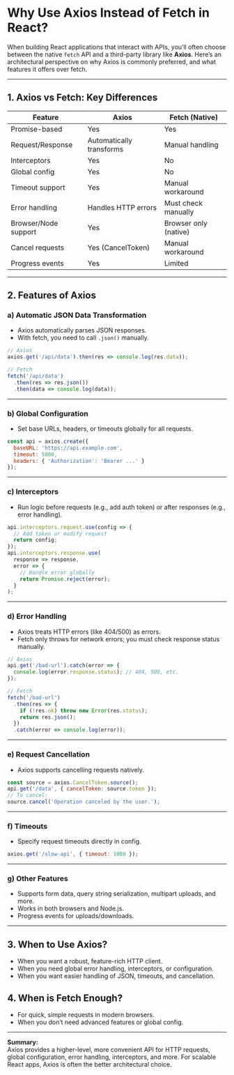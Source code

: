 # Why Use Axios Instead of Fetch in React?

When building React applications that interact with APIs, you’ll often choose between the native `fetch` API and a third-party library like **Axios**. Here’s an architectural perspective on why Axios is commonly preferred, and what features it offers over fetch.

---

## 1. Axios vs Fetch: Key Differences

| Feature              | Axios                      | Fetch (Native)            |
|----------------------|---------------------------|---------------------------|
| Promise-based        | Yes                       | Yes                       |
| Request/Response     | Automatically transforms  | Manual handling           |
| Interceptors         | Yes                       | No                        |
| Global config        | Yes                       | No                        |
| Timeout support      | Yes                       | Manual workaround         |
| Error handling       | Handles HTTP errors       | Must check manually       |
| Browser/Node support | Yes                       | Browser only (native)     |
| Cancel requests      | Yes (CancelToken)         | Manual workaround         |
| Progress events      | Yes                       | Limited                   |

---

## 2. Features of Axios

### a) **Automatic JSON Data Transformation**
- Axios automatically parses JSON responses.
- With fetch, you need to call `.json()` manually.

```js
// Axios
axios.get('/api/data').then(res => console.log(res.data));

// Fetch
fetch('/api/data')
  .then(res => res.json())
  .then(data => console.log(data));
```

---

### b) **Global Configuration**
- Set base URLs, headers, or timeouts globally for all requests.

```js
const api = axios.create({
  baseURL: 'https://api.example.com',
  timeout: 5000,
  headers: { 'Authorization': 'Bearer ...' }
});
```

---

### c) **Interceptors**
- Run logic before requests (e.g., add auth token) or after responses (e.g., error handling).

```js
api.interceptors.request.use(config => {
  // Add token or modify request
  return config;
});
api.interceptors.response.use(
  response => response,
  error => {
    // Handle error globally
    return Promise.reject(error);
  }
);
```

---

### d) **Error Handling**
- Axios treats HTTP errors (like 404/500) as errors.
- Fetch only throws for network errors; you must check response status manually.

```js
// Axios
api.get('/bad-url').catch(error => {
  console.log(error.response.status); // 404, 500, etc.
});

// Fetch
fetch('/bad-url')
  .then(res => {
    if (!res.ok) throw new Error(res.status);
    return res.json();
  })
  .catch(error => console.log(error));
```

---

### e) **Request Cancellation**
- Axios supports cancelling requests natively.

```js
const source = axios.CancelToken.source();
api.get('/data', { cancelToken: source.token });
// To cancel:
source.cancel('Operation canceled by the user.');
```

---

### f) **Timeouts**
- Specify request timeouts directly in config.

```js
axios.get('/slow-api', { timeout: 1000 });
```

---

### g) **Other Features**
- Supports form data, query string serialization, multipart uploads, and more.
- Works in both browsers and Node.js.
- Progress events for uploads/downloads.

---

## 3. When to Use Axios?

- When you want a robust, feature-rich HTTP client.
- When you need global error handling, interceptors, or configuration.
- When you want easier handling of JSON, timeouts, and cancellation.

## 4. When is Fetch Enough?

- For quick, simple requests in modern browsers.
- When you don’t need advanced features or global config.

---

**Summary:**  
Axios provides a higher-level, more convenient API for HTTP requests, global configuration, error handling, interceptors, and more. For scalable React apps, Axios is often the better architectural choice.
